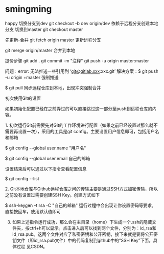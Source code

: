 # smingming
happy
切换分支到dev
git checkout -b dev origin/dev 依赖于远程分支创建本地分支
切换到master
git checkout master

先更新-合并
git fetch origin master 更新远程分支

git merge origin/master 合并到本地

提价步骤
git add .
git commit -m "注释"
git push -u origin master:master

问题：error: 无法推送一些引用到 ‘git@gitlab.xxx:xxx.git’
解决方案：$ git push -u origin +master 强制推送

$ git pull 同步远程仓库到本地，出现冲突强制合并


初次使用Git的设置

如果初始化配置已经在之前弄过的可以直接跳过这一部分至push到远程仓库的内容。

1. 初次运行Git前需要先对Git的工作环境进行配置（如果之前已经设置过那么就不需要再设置一次），采用的工具是git config。主要设置用户信息即可，包括用户名和邮箱


$ git config --global user.name "用户名"

$ git config --global user.email 自己的邮箱

设置结束后可以通过以下指令查看配置信息


$ git config --list

2. Git本地仓库与Github远程仓库之间的传输主要是通过SSH方式加密传输，所以之前没有设置过需要创建SSH Key。创建方式如下


$ ssh-keygen -t rsa -C "自己的邮箱"
运行过程中会出现让你设置密码等要求，直接按回车，使用默认值即可



3. 如果上述指令运行成功，那么会在主目录（home）下生成一个.ssh的隐藏文件夹，按ctrl+h可以显示。点击进入后可以找到两个文件，分别为：id_rsa和id_rsa.pub。这两个文件对应了私密密钥和公开密钥，接下来就是要将公开密钥文件（即id_rsa.pub文件）中的代码复制到github中的“SSH Key”下面，具体过程 见CSDN。
